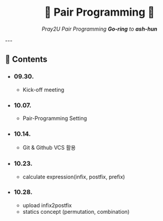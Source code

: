 <div align=center>
  <h1> 📔 Pair Programming 📔 </h1>
  <p><i>Pray2U Pair Programming <b>Go-ring</b> to <b>ash-hun</b></i></p>
</div>
---  

## 📑 Contents

- ### 09.30.
  - Kick-off meeting
- ### 10.07.
  - Pair-Programming Setting
- ### 10.14.
  - Git & Github VCS 활용
- ### 10.23.
  - calculate expression(infix, postfix, prefix)
- ### 10.28.
  - upload infix2postfix
  - statics concept (permutation, combination)
